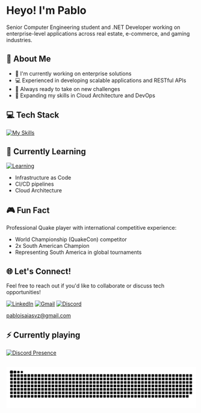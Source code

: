 # Heyo! I'm Pablo
Senior Computer Engineering student and .NET Developer working on enterprise-level applications across real estate, e-commerce, and gaming industries.

## 🚀 About Me
- 🔭 I'm currently working on enterprise solutions
- 💻 Experienced in developing scalable applications and RESTful APIs
- 🌟 Always ready to take on new challenges
- 🌱 Expanding my skills in Cloud Architecture and DevOps

## 💻 Tech Stack
[![My Skills](https://skillicons.dev/icons?i=cs,dotnet,react,ts,js,postgresql,git,azure,docker,kubernetes,linux,arduino,autocad,bitbucket,cpp,css,html,discord,docker,django,fastapi,figma,gcp,gmail,jquery,postman,py,sqlite,vite)](https://skillicons.dev)

## 🌱 Currently Learning
[![Learning](https://skillicons.dev/icons?i=aws,gcp,azure,terraform)](https://skillicons.dev)
- Infrastructure as Code
- CI/CD pipelines
- Cloud Architecture

## 🎮 Fun Fact
Professional Quake player with international competitive experience:
- World Championship (QuakeCon) competitor
- 2x South American Champion
- Representing South America in global tournaments


## 🌐 Let's Connect!
Feel free to reach out if you'd like to collaborate or discuss tech opportunities!

[![LinkedIn](https://skillicons.dev/icons?i=linkedin)](https://linkedin.com/in/velazquezpablo)
[![Gmail](https://skillicons.dev/icons?i=gmail)](mailto:pabloisaiasvz@gmail.com)
[![Discord](https://skillicons.dev/icons?i=discord)](https://discord.com/users/139458451842531328)

pabloisaiasvz@gmail.com
  ## ⚡ Currently playing
  
[![Discord Presence](https://lanyard.cnrad.dev/api/139458451842531328?idleMessage=Chilling%20%F0%9F%8F%96%EF%B8%8F%20%7C%20Be%20right%20back)](https://discord.com/users/139458451842531328)

## 
![Snake animation](https://raw.githubusercontent.com/salesp07/salesp07/output/github-contribution-grid-snake.svg)

